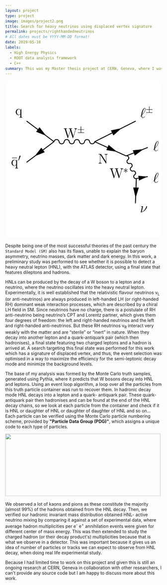 ```yaml
---
layout: project
type: project
image: images/project2.png
title: Search for heavy neutrinos using displaced vertex signature
permalink: projects/righthandedneutrinos
# All dates must be YYYY-MM-DD format!
date: 2019-05-18
labels:
  - High Energy Physics
  - ROOT data analysis framework
  - C++
summary: This was my Master thesis project at CERN, Geneva, where I was trying to simulate and detect a heavy neutral lepton with the ATLAS detector using a final state that features dileptons and hadrons.
---
```


<img class="ui medium right floated rounded image" src="../images/project2.png">

Despite being one of the most successful theories of the past century the `Standard Model (SM)` also has its flaws, unable to explain the baryon asymmetry, neutrino masses, dark matter and dark energy. In this work, a preliminary study was performed to see whether it is possible to detect a heavy neutral lepton (HNL), with the ATLAS detector, using a final state that features dileptons and hadrons. 

HNLs can be produced by the decay of a W boson to a lepton and a neutrino, where the neutrino oscillates into the heavy neutral lepton. Experimentally, it is well established that the relativistic flavour neutrinos &nu;<sub>L</sub> (or anti-neutrinos) are always produced in left-handed LH (or right-handed RH) dominant weak interaction processes, which are described by a chiral LH field in SM. Since neutrinos have no charge, there is a postulate of RH anti-neutrino being neutrino’s CPT and Lorentz partner, which gives them four degrees of freedom: the left and right-handed neutrinos and the left and right-handed anti-neutrinos. But these RH neutrinos &nu;<sub>R</sub> interact very weakly with the matter and are “sterile” or “inert” in nature. When they decay into another lepton and a quark-antiquark pair (which then hadronises), a final state featuring two charged leptons and a hadron is arrived at. A search targeting this final state was performed for this work which has a signature of displaced vertex, and thus, the event selection was optimised in a way to maximize the efficiency for the semi-leptonic decay mode and minimize the background levels.

The base of my analysis was formed by the Monte Carlo truth samples, generated using Pythia, where it predicts that W bosons decay into HNL and leptons. Using an event loop algorithm, a loop over all the particles from this truth particle container was run to recover them. In hadronic decay mode HNL decays into a lepton and a quark- antiquark pair. These quark-antiquark pair then hadronises and can be found at the end of the HNL decay chains, so we look at each particle from the container and check if it is HNL or daughter of HNL or daughter of daughter of HNL and so on…  Each particle can be verified using the Monte Carlo particle numbering scheme, provided by **"Particle Data Group (PDG)"**, which assigns a unique code to each type of particles. 

<img class="ui image" src="{{ site.baseurl }}/images/nuMSM.jpg" width="500" height="200">

We observed a lot of kaons and pions as these constitute the majority (almost 99%) of the hadrons obtained from the HNL decay. Then, we verified our hadronic invariant mass distribution obtained HNL- active neutrino mixing by comparing it against a set of experimental data, where average hadron multiplicities per e<sup>-</sup> e<sup>+</sup> annihilation events were given for different center of mass energy. This was then extended to study the charged hadron (or their decay product's) multiplicities because that is what we observe in a detector. This was important because it gives us an idea of number of particles or tracks we can expect to observe from HNL decay, when doing real life experimental study.


Because I had limited time to work on this project and given this is still an ongoing research at CERN, Geneva in collaboration with other researchers, I can't provide any source code but I am happy to discuss more about this work. 
